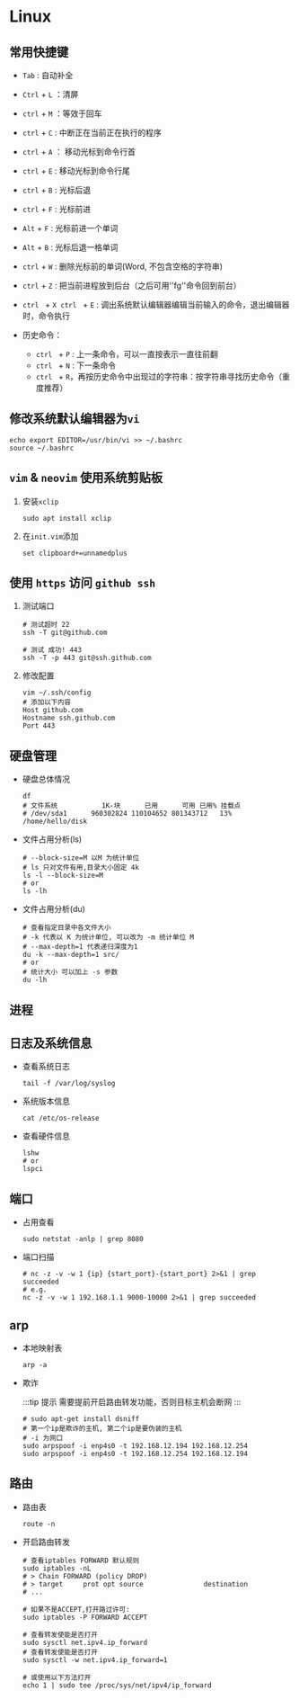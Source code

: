 # Linux

## 常用快捷键

- `Tab` : 自动补全
- `Ctrl` + `L` ：清屏
- `ctrl` + `M` ：等效于回车
- `ctrl` + `C` : 中断正在当前正在执行的程序
- `ctrl` + `A` ： 移动光标到命令行首
- `ctrl` + `E` :  移动光标到命令行尾
- `ctrl` + `B` :  光标后退
- `ctrl` + `F` : 光标前进
- `Alt` + `F`  : 光标前进一个单词
- `Alt` + `B`  : 光标后退一格单词
- `ctrl` + `W` : 删除光标前的单词(Word, 不包含空格的字符串)
- `ctrl` + `Z` : 把当前进程放到后台（之后可用''fg''命令回到前台） 
- `ctrl ` + `X ctrl ` + `E` : 调出系统默认编辑器编辑当前输入的命令，退出编辑器时，命令执行

- 历史命令：
	- `ctrl ` + `P` : 上一条命令，可以一直按表示一直往前翻
	- `ctrl ` + `N` : 下一条命令
	- `ctrl ` + `R`，再按历史命令中出现过的字符串：按字符串寻找历史命令（重度推荐）

## 修改系统默认编辑器为`vi`

```shell
echo export EDITOR=/usr/bin/vi >> ~/.bashrc
source ~/.bashrc
```

## `vim` & `neovim` 使用系统剪贴板

1. 安装`xclip`
	
	```shell
	sudo apt install xclip
	```

1. 在`init.vim`添加

	```shell
	set clipboard+=unnamedplus
	```

## 使用 `https` 访问 `github ssh`

1. 测试端口
	```shell
	# 测试超时 22
	ssh -T git@github.com
	
	# 测试 成功! 443 
	ssh -T -p 443 git@ssh.github.com
	```

1. 修改配置

	```shell
	vim ~/.ssh/config
	# 添加以下内容
	Host github.com
	Hostname ssh.github.com
	Port 443
	```

## 硬盘管理

- 硬盘总体情况

	```shell
	df
	# 文件系统           1K-块      已用      可用 已用% 挂载点
	# /dev/sda1      960302824 110104652 801343712   13% /home/hello/disk
	```

- 文件占用分析(ls)

	```shell
	# --block-size=M 以M 为统计单位
	# ls 只对文件有用,目录大小固定 4k
	ls -l --block-size=M
	# or
	ls -lh
	```

- 文件占用分析(du)

	```shell
	# 查看指定目录中各文件大小
	# -k 代表以 K 为统计单位, 可以改为 -m 统计单位 M 
	# --max-depth=1 代表递归深度为1
	du -k --max-depth=1 src/
	# or 
	# 统计大小 可以加上 -s 参数
	du -lh 
	```

## 进程

## 日志及系统信息

- 查看系统日志

	```shell
	tail -f /var/log/syslog
	```

- 系统版本信息

	```shell
	cat /etc/os-release
	```

- 查看硬件信息

	```shell
	lshw
	# or
	lspci
	```

## 端口

- 占用查看

	```shell
	sudo netstat -anlp | grep 8080
	```

- 端口扫描

	```shell
	# nc -z -v -w 1 {ip} {start_port}-{start_port} 2>&1 | grep succeeded 
	# e.g.
	nc -z -v -w 1 192.168.1.1 9000-10000 2>&1 | grep succeeded
	```
## arp

- 本地映射表

	```shell
	arp -a
	```

- 欺诈

	:::tip 提示
	需要提前开启路由转发功能，否则目标主机会断网
	:::

	```shell
	# sudo apt-get install dsniff
	# 第一个ip是欺诈的主机, 第二个ip是要伪装的主机
	# -i 为网口
	sudo arpspoof -i enp4s0 -t 192.168.12.194 192.168.12.254
	sudo arpspoof -i enp4s0 -t 192.168.12.254 192.168.12.194
	```

## 路由

- 路由表

	```shell
	route -n
	```

- 开启路由转发

	```shell
	# 查看iptables FORWARD 默认规则
	sudo iptables -nL
	# > Chain FORWARD (policy DROP)
	# > target     prot opt source               destination
	# ...

	# 如果不是ACCEPT,打开路过许可:
	sudo iptables -P FORWARD ACCEPT

	# 查看转发使能是否打开
	sudo sysctl net.ipv4.ip_forward
	# 查看转发使能是否打开
	sudo sysctl -w net.ipv4.ip_forward=1

	# 或使用以下方法打开
	echo 1 | sudo tee /proc/sys/net/ipv4/ip_forward
	```
